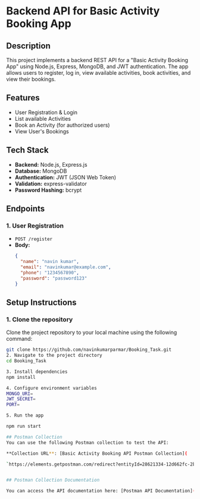 # Backend API for Basic Activity Booking App

## Description
This project implements a backend REST API for a "Basic Activity Booking App" using Node.js, Express, MongoDB, and JWT authentication. The app allows users to register, log in, view available activities, book activities, and view their bookings.

## Features
- User Registration & Login
- List available Activities
- Book an Activity (for authorized users)
- View User's Bookings

## Tech Stack
- **Backend:** Node.js, Express.js
- **Database:** MongoDB
- **Authentication:** JWT (JSON Web Token)
- **Validation:** express-validator
- **Password Hashing:** bcrypt

## Endpoints

### 1. **User Registration**
- `POST /register`
- **Body:**
  ```json
  {
    "name": "navin kumar",
    "email": "navinkumar@example.com",
    "phone": "1234567890",
    "password": "password123"
  }


## Setup Instructions

### 1. Clone the repository
Clone the project repository to your local machine using the following command:
```bash
git clone https://github.com/navinkumarparmar/Booking_Task.git
2. Navigate to the project directory
cd Booking_Task

3. Install dependencies
npm install

4. Configure environment variables
MONGO_URI=
JWT_SECRET=
PORT=

5. Run the app

npm run start

## Postman Collection
You can use the following Postman collection to test the API:

**Collection URL**: [Basic Activity Booking API Postman Collection](

`https://elements.getpostman.com/redirect?entityId=28621334-12d662fc-2ba7-47ce-a44e-6a6b2865309b&entityType=collection`)


## Postman Collection Documentation

You can access the API documentation here: [Postman API Documentation](https://documenter.getpostman.com/view/28621334/2sB2j7eA6j)

